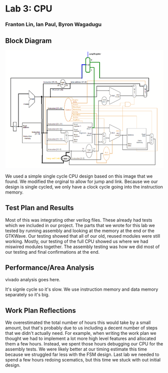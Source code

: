# Lab 3: CPU

### Franton Lin, Ian Paul, Byron Wagadugu

## Block Diagram 

![Block Diagram](images/blockdiagram_update.png)

We used a simple single cycle CPU design based on this image that we found. We modified the orginal to allow for jump and link. Because we our design is single cycled, we only have a clock cycle going into the instruction memory.

## Test Plan and Results

Most of this was integrating other verilog files. These already had tests which we included in our project. The parts that we wrote for this lab we tested by running assembly and looking at the memory at the end or the GTKWave. Our testing showed that all of our old, reused modules were still working. Mostly, our testing of the full CPU showed us where we had miswired modules together. The assembly testing was how we did most of our testing and final confirmations at the end.

## Performance/Area Analysis

vivado analysis goes here.

It's signle cycle so it's slow. We use instruction memory and data memory separately so it's big.

## Work Plan Reflections

We overestimated the total number of hours this would take by a small amount, but that's probably due to us including a decent number of steps that we didn't actually need. For example, when writing the work plan we thought we had to implement a lot more high level features and allocated them a few hours. Instead, we spent those hours debugging our CPU for the assembly tests. We were likely better at our timing estimate this time because we struggled far less with the FSM design. Last lab we needed to spend a few hours redoing scematics, but this time we stuck with out initial design.